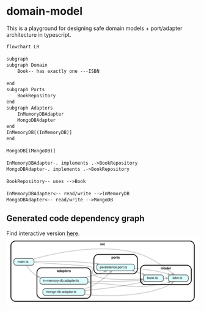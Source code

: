 # domain-model
This is a playground for designing safe domain models + port/adapter architecture in typescript.

```mermaid
flowchart LR

subgraph  
subgraph Domain 
    Book-- has exactly one ---ISBN

end
subgraph Ports 
    BookRepository
end
subgraph Adapters 
    InMemoryDBAdapter
    MongoDBAdapter
end
InMemoryDB[(InMemoryDB)]
end

MongoDB[(MongoDB)]

InMemoryDBAdapter-. implements .->BookRepository
MongoDBAdapter-. implements .->BookRepository

BookRepository-- uses -->Book

InMemoryDBAdapter<-- read/write -->InMemoryDB
MongoDBAdapter<-- read/write -->MongoDB
```

## Generated code dependency graph
Find interactive version [here](https://tscz.github.io/domain-model/).
<img src="./dependencygraph.svg" />